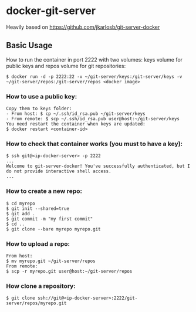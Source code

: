 # docker-git-server

Heavily based on https://github.com/jkarlosb/git-server-docker

## Basic Usage

How to run the container in port 2222 with two volumes: keys volume for public keys and repos volume for git repositories:

	$ docker run -d -p 2222:22 -v ~/git-server/keys:/git-server/keys -v ~/git-server/repos:/git-server/repos <docker image>

### How to use a public key:

	Copy them to keys folder:
	- From host: $ cp ~/.ssh/id_rsa.pub ~/git-server/keys
	- From remote: $ scp ~/.ssh/id_rsa.pub user@host:~/git-server/keys
	You need restart the container when keys are updated:
	$ docker restart <container-id>
	
### How to check that container works (you must to have a key):

	$ ssh git@<ip-docker-server> -p 2222
	...
	Welcome to git-server-docker! You've successfully authenticated, but I do not provide interactive shell access.
	...

### How to create a new repo:

	$ cd myrepo
	$ git init --shared=true
	$ git add .
	$ git commit -m "my first commit"
	$ cd ..
	$ git clone --bare myrepo myrepo.git

### How to upload a repo:

	From host:
	$ mv myrepo.git ~/git-server/repos
	From remote:
	$ scp -r myrepo.git user@host:~/git-server/repos

### How clone a repository:

	$ git clone ssh://git@<ip-docker-server>:2222/git-server/repos/myrepo.git
